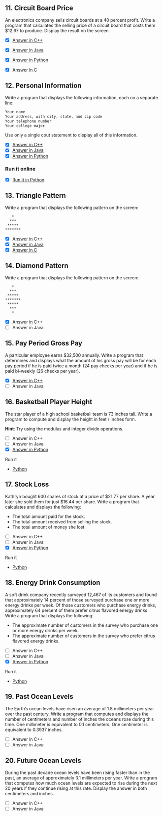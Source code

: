 <h2 id="11"> 11. Circuit Board Price </h2>

An electronics company sells circuit boards at a 40 percent profit. Write a program that calculates the selling price of a circuit board that costs them $12.67 to produce. Display the result on the screen.

- [x] [Answer in C++](https://github.com/MDCblue/cpp/blob/master/11-20/CircuitBoardPrice.cpp)
- [x] [Answer in Java](https://github.com/MDCblue/java/blob/master/11-20/CircuitBoardPrice.java)
- [x] [Answer in Python](https://github.com/MDCblue/python/blob/master/11-20/CircuitBoardPrice.py)
- [x] [Answer in C](https://github.com/MDCblue/c/blob/master/11-20/CircuitBoardPrice.c)


<h2 id="12">12. Personal Information</h2>

Write a program that displays the following information, each on a separate line:

```markdown
Your name
Your address, with city, state, and zip code
Your telephone number
Your college major
```

Use only a single cout statement to display all of this information.

- [x] [Answer in C++](https://github.com/MDCblue/cpp/blob/master/11-20/PersonalInformation.cpp)
- [x] [Answer in Java](https://github.com/MDCblue/java/blob/master/11-20/PersonalInformation.java)
- [x] [Answer in Python](https://github.com/MDCblue/python/blob/master/11-20/PersonalInformation.py)

### Run it online

- [x] [Run it in Python](https://repl.it/@19cah/PersonalInformation)

<h2 id="13">13. Triangle Pattern</h2>

Write a program that displays the following pattern on the screen:

```
   *
  ***
 *****
*******
```
 
- [x] [Answer in C++](https://github.com/MDCblue/cpp/blob/master/11-20/TrianglePattern.cpp)
- [x] [Answer in Java](https://github.com/MDCblue/java/blob/master/11-20/TrianglePattern.java)
- [x] [Answer in C](https://github.com/MDCblue/c/blob/master/11-20/TrianglePattern.c)

<h2 id="14">14. Diamond Pattern</h2>

Write a program that displays the following pattern on the screen:

```
   *
  ***
 *****
*******
 *****
  ***
   *
```

- [x] [Answer in C++](https://github.com/MDCblue/cpp/blob/master/11-20/DiamondPattern.cpp)
- [ ] Answer in Java

<h2 id="15">15. Pay Period Gross Pay</h2>

A particular employee earns $32,500 annually. Write a program that determines and displays what the amount of his gross pay will be for each pay period if he is paid twice a month (24 pay checks per year) and if he is paid bi-weekly (26 checks per year).

 
- [x] [Answer in C++](https://github.com/MDCblue/cpp/blob/master/11-20/PayPeriodGrossPay.cpp)
- [ ] Answer in Java

<h2 id="16">16. Basketball Player Height</h2>

The star player of a high school basketball team is 73 inches tall. Write a program to compute and display the height in feet / inches form. 

**Hint**: Try using the modulus and integer divide operations.

 
- [ ] Answer in C++
- [ ] Answer in Java
- [x] [Answer in Python](https://github.com/MDCblue/python/blob/master/11-20/basketball_player.py)

Run it

- [Python](https://repl.it/@19cah/basketballplayerpy)

<h2 id="17">17. Stock Loss</h2>

Kathryn bought 600 shares of stock at a price of $21.77 per share. A year later she sold them for just $16.44 per share. Write a program that calculates and displays the following:

- The total amount paid for the stock.
- The total amount received from selling the stock.
- The total amount of money she lost.

 
- [ ] Answer in C++
- [ ] Answer in Java
- [x] [Answer in Python](https://github.com/MDCblue/python/blob/master/11-20/stock_loss.py)

Run it

- [Python](https://repl.it/@19cah/stocklosspy)

<h2 id="18">18. Energy Drink Consumption</h2>

A soft drink company recently surveyed 12,467 of its customers and found that approximately 14 percent of those surveyed purchase one or more energy drinks per week. Of those customers who purchase energy drinks, approximately 64 percent of them prefer citrus flavored energy drinks. Write a program that displays the following:

- The approximate number of customers in the survey who purchase one or more energy drinks per week.
- The approximate number of customers in the survey who prefer citrus flavored energy drinks.
 
- [ ] Answer in C++
- [ ] Answer in Java
- [x] [Answer in Python](https://github.com/MDCblue/python/blob/master/11-20/energy_drink_consuption.py)

Run it

- [Python](https://repl.it/@19cah/energydrinkconsuptionpy)


<h2 id="19">19. Past Ocean Levels</h2>

The Earth’s ocean levels have risen an average of 1.8 millimeters per year over the past century. Write a program that computes and displays the number of centimeters and number of inches the oceans rose during this time. One millimeter is equivalent to 0.1 centimeters. One centimeter is equivalent to 0.3937 inches.
 
- [ ] Answer in C++
- [ ] Answer in Java

<h2 id="20">20. Future Ocean Levels</h2>

During the past decade ocean levels have been rising faster than in the past, an average of approximately 3.1 millimeters per year. Write a program that computes how much ocean levels are expected to rise during the next 20 years if they continue rising at this rate. Display the answer in both centimeters and inches.

 
- [ ] Answer in C++
- [ ] Answer in Java
